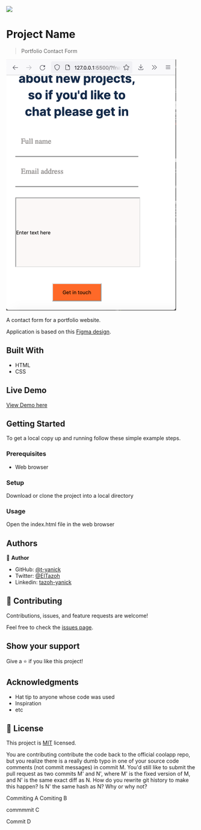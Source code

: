 

![](https://img.shields.io/badge/Microverse-blueviolet)

# Project Name

> Portfolio Contact Form

![screenshot](./media/png/screenshot.png)

A contact form for a portfolio website.

Application is based on this [Figma design](https://www.figma.com/file/t3EJUCAEViw3QasuJLPLVT/Microverse-Student-Potfolio-Templates-Main?node-id=1%3A1471).

## Built With

- HTML
- CSS

## Live Demo

[View Demo here](https://raw.githack.com/t-yanick/contact-form/contact-form-workplace/index.html)


## Getting Started

To get a local copy up and running follow these simple example steps.

### Prerequisites

- Web browser

### Setup

Download or clone the project into a local directory


### Usage

Open the index.html file in the web browser

## Authors

👤 **Author**

- GitHub: [@t-yanick](https://github.com/t-yanick)
- Twitter: [@ElTazoh](https://twitter.com/ElTazoh)
- Linkedin: [tazoh-yanick](https://linkedin.com/in/tazoh-yanick)


## 🤝 Contributing

Contributions, issues, and feature requests are welcome!

Feel free to check the [issues page](https://github.com/t-yanick/contact-form/issues).

## Show your support

Give a ⭐️ if you like this project!

## Acknowledgments

- Hat tip to anyone whose code was used
- Inspiration
- etc

## 📝 License

This project is [MIT](./MIT.md) licensed.


You are contributing contribute the code back to the official coolapp repo, but you realize there is a really dumb typo in one of your source code comments (not commit messages) in commit M. You'd still like to submit the pull request as two commits M' and N', where M' is the fixed version of M, and N' is the same exact diff as N. How do you rewrite git history to make this happen?
Is N' the same hash as N? Why or why not?

Commiting A
Comiting B

commmmit C

Commit D
